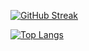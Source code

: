 [![GitHub Streak](http://github-readme-streak-stats.herokuapp.com?user=frievoe97&theme=dark&background=ffffff)](https://git.io/streak-stats)

[![Top Langs](https://github-readme-stats.vercel.app/api/top-langs/?username=frievoe97&layout=compact&theme=vision-friendly-dark)](https://github.com/anuraghazra/github-readme-stats)

